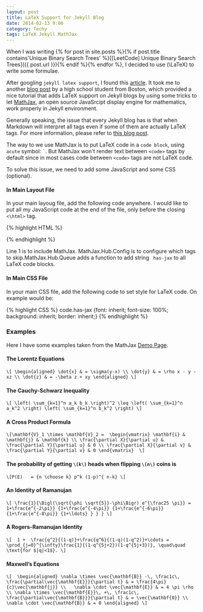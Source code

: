 ```yaml
---
layout: post
title: LaTeX Support for Jekyll Blog
date: 2014-02-13 9:00
category: Techy
tags: LaTeX Jekyll MathJax
---
```


When I was writing {% for post in site.posts %}{% if post.title contains'Unique Binary Search Trees' %}[[LeetCode] Unique Binary Search Trees]({{ post.url }}){% endif %}{% endfor %}, I decided to use \(\LaTeX\) to write some formulae.

After googling `jekyll latex support`, I found this [article](http://liquidinertia.com/2013/07/15/latex-for-jekyll/). It took me to another [blog post](http://cwoebker.com/posts/latex-math-magic) by a high school student from Boston, which provided a nice tutorial that adds LaTeX support on Jekyll blogs by using some tricks to let [MathJax](http://www.mathjax.org/), an open source JavaSrcipt display engine for mathematics, work properly in Jekyll environment.

<!--more-->

Generally speaking, the issue that every Jekyll blog has is that when Markdown will interpret all tags even if some of them are actually LaTeX tags. For more information, please refer to [this blog post](http://cwoebker.com/posts/latex-math-magic).

The way to we use MathJax is to put LaTeX code in a `code block`, using `acute` symbol: `` ` ``. But MathJax won't render text between `<code>` tags by default since in most cases code between `<code>` tags are not LaTeX code.

To solve this issue, we need to add some JavaScript and some CSS (optional).

#### In Main Layout File
In your main layoug file, add the following code anywhere. I would like to put all my JavaScript code at the end of the file, only before the closing `<\html>` tag.

{% highlight HTML %}
<script type="text/javascript" src="http://cdn.mathjax.org/mathjax/latest/MathJax.js?config=TeX-AMS-MML_HTMLorMML"></script>
<script>
MathJax.Hub.Config({
    tex2jax: {
		skipTags: ['script', 'noscript', 'style', 'textarea', 'pre']
	}
});
MathJax.Hub.Queue(function() {
	var all = MathJax.Hub.getAllJax(), i;
	for(i=0; i < all.length; i += 1) {
		all[i].SourceElement().parentNode.className += ' has-jax';
	}
});
</script>
{% endhighlight %}

Line 1 is to include MathJax. MathJax.Hub.Config is to configure which tags to skip.MathJax.Hub.Queue adds a function to add string ` has-jax` to all LaTeX code blocks.

#### In Main CSS File
In your main CSS file, add the following code to set style for LaTeX code. On example would be:

{% highlight CSS %}
code.has-jax {font: inherit; font-size: 100%; background: inherit; border: inherit;}
{% endhighlight %}

### Examples

Here I have some examples taken from the MathJax [Demo Page](http://www.mathjax.org/demos/tex-samples/).

#### The Lorentz Equations
`
\[
\begin{aligned}
\dot{x} & = \sigma(y-x) \\
\dot{y} & = \rho x - y - xz \\
\dot{z} & = -\beta z + xy
\end{aligned}
\]
`

#### The Cauchy-Schwarz Inequality
`
\[ \left( \sum_{k=1}^n a_k b_k \right)^2 \leq \left( \sum_{k=1}^n a_k^2 \right) \left( \sum_{k=1}^n b_k^2 \right) \]
`

#### A Cross Product Formula
`
\[\mathbf{V}_1 \times \mathbf{V}_2 =  \begin{vmatrix}
\mathbf{i} & \mathbf{j} & \mathbf{k} \\
\frac{\partial X}{\partial u} &  \frac{\partial Y}{\partial u} & 0 \\
\frac{\partial X}{\partial v} &  \frac{\partial Y}{\partial v} & 0
\end{vmatrix}  \]
`

#### The probability of getting `\(k\)` heads when flipping `\(n\)` coins is
`
\[P(E)   = {n \choose k} p^k (1-p)^{ n-k} \]
`
#### An Identity of Ramanujan
`
\[ \frac{1}{\Bigl(\sqrt{\phi \sqrt{5}}-\phi\Bigr) e^{\frac25 \pi}} =
1+\frac{e^{-2\pi}} {1+\frac{e^{-4\pi}} {1+\frac{e^{-6\pi}}
{1+\frac{e^{-8\pi}} {1+\ldots} } } } \]
`

#### A Rogers-Ramanujan Identity
`
\[  1 +  \frac{q^2}{(1-q)}+\frac{q^6}{(1-q)(1-q^2)}+\cdots =
\prod_{j=0}^{\infty}\frac{1}{(1-q^{5j+2})(1-q^{5j+3})},
\quad\quad \text{for $|q|<1$}. \]
`

#### Maxwell&#8217;s Equations
`
\[  \begin{aligned}
\nabla \times \vec{\mathbf{B}} -\, \frac1c\, \frac{\partial\vec{\mathbf{E}}}{\partial t} & = \frac{4\pi}{c}\vec{\mathbf{j}} \\   \nabla \cdot \vec{\mathbf{E}} & = 4 \pi \rho \\
\nabla \times \vec{\mathbf{E}}\, +\, \frac1c\, \frac{\partial\vec{\mathbf{B}}}{\partial t} & = \vec{\mathbf{0}} \\
\nabla \cdot \vec{\mathbf{B}} & = 0 \end{aligned}
\]
`